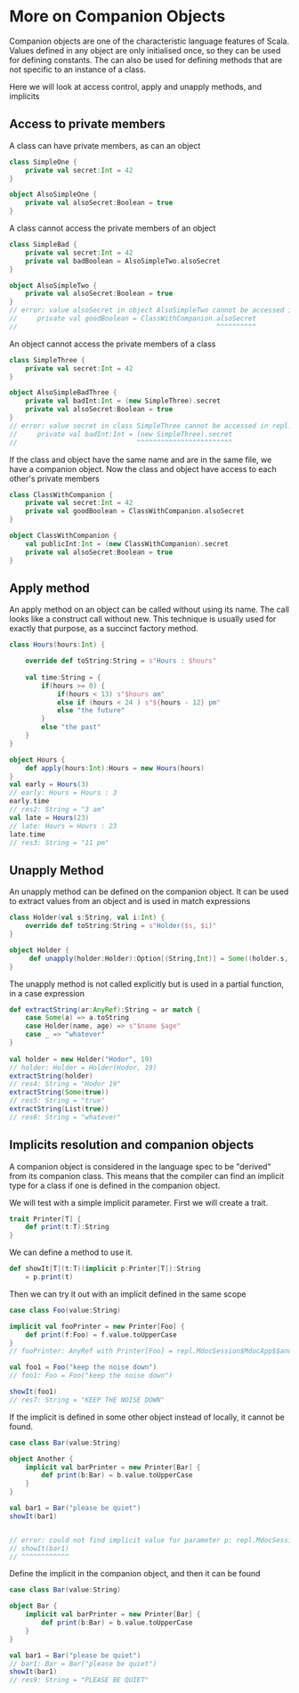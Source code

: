 # More on Companion Objects
Companion objects are one of the characteristic language features of Scala.
Values defined in any object are only initialised once, so they can be used for defining constants.
The can also be used for defining methods that are not specific to an instance of a class.

Here we will look at access control, apply and unapply methods, and implicits

## Access to private members

A class can have private members, as can an object
```scala
class SimpleOne {
    private val secret:Int = 42
}

object AlsoSimpleOne {
    private val alsoSecret:Boolean = true
}
```
A class cannot access the private members of an object

```scala
class SimpleBad {
    private val secret:Int = 42
    private val badBoolean = AlsoSimpleTwo.alsoSecret    
}

object AlsoSimpleTwo {
    private val alsoSecret:Boolean = true
}
// error: value alsoSecret in object AlsoSimpleTwo cannot be accessed in object repl.MdocSession.MdocApp.AlsoSimpleTwo
//     private val goodBoolean = ClassWithCompanion.alsoSecret    
//                                                  ^^^^^^^^^^
```

An object cannot access the private members of a class

```scala
class SimpleThree {
    private val secret:Int = 42
}

object AlsoSimpleBadThree {
    private val badInt:Int = (new SimpleThree).secret
    private val alsoSecret:Boolean = true
}
// error: value secret in class SimpleThree cannot be accessed in repl.MdocSession.MdocApp.SimpleThree
//     private val badInt:Int = (new SimpleThree).secret
//                              ^^^^^^^^^^^^^^^^^^^^^^^^
```
If the class and object have the same name and are in the same file, we have a companion object.
Now the class and object have access to each other's private members

```scala
class ClassWithCompanion {
    private val secret:Int = 42
    private val goodBoolean = ClassWithCompanion.alsoSecret    
}

object ClassWithCompanion {
    val publicInt:Int = (new ClassWithCompanion).secret
    private val alsoSecret:Boolean = true
}
```

## Apply method

An apply method on an object can be called without using its name.
The call looks like a construct call without new.
This technique is usually used for exactly that purpose, as a succinct factory method. 

```scala
class Hours(hours:Int) {

    override def toString:String = s"Hours : $hours"
    
    val time:String = {
        if(hours >= 0) {
            if(hours < 13) s"$hours am"
            else if (hours < 24 ) s"${hours - 12} pm"
            else "the future"
        }
        else "the past"
    }
}

object Hours {
    def apply(hours:Int):Hours = new Hours(hours)
}
val early = Hours(3)
// early: Hours = Hours : 3
early.time
// res2: String = "3 am"
val late = Hours(23)
// late: Hours = Hours : 23
late.time
// res3: String = "11 pm"
```
## Unapply Method

An unapply method can be defined on the companion object.
It can be used to extract values from an object and is used in match expressions

```scala
class Holder(val s:String, val i:Int) {
    override def toString:String = s"Holder($s, $i)"
}

object Holder {
     def unapply(holder:Holder):Option[(String,Int)] = Some((holder.s, holder.i))
}
```
The unapply method is not called explicitly but is used in a partial function, in a case expression

```scala
def extractString(ar:AnyRef):String = ar match {
    case Some(a) => a.toString
    case Holder(name, age) => s"$name $age"
    case _ => "whatever"
}
 
val holder = new Holder("Hodor", 19)
// holder: Holder = Holder(Hodor, 19)
extractString(holder)
// res4: String = "Hodor 19"
extractString(Some(true))
// res5: String = "true"
extractString(List(true)) 
// res6: String = "whatever"
```
## Implicits resolution and companion objects

A companion object is considered in the language spec to be "derived" from its companion class.
This means that the compiler can find an implicit  type for a class if one is defined in the companion object.

We will test with a simple implicit parameter. 
First we will create a trait.
```scala
trait Printer[T] {
    def print(t:T):String
}
```
We can define a  method to use it.
```scala
def showIt[T](t:T)(implicit p:Printer[T]):String
    = p.print(t)
```

Then we can try it out with an implicit defined in the same scope
```scala
case class Foo(value:String)

implicit val fooPrinter = new Printer[Foo] {
    def print(f:Foo) = f.value.toUpperCase
}
// fooPrinter: AnyRef with Printer[Foo] = repl.MdocSession$MdocApp$$anon$1@41011500

val foo1 = Foo("keep the noise down")
// foo1: Foo = Foo("keep the noise down")

showIt(foo1)
// res7: String = "KEEP THE NOISE DOWN"
```

If the implicit is defined in some other object instead of locally, it cannot be found.


```scala
case class Bar(value:String)

object Another {
    implicit val barPrinter = new Printer[Bar] {
        def print(b:Bar) = b.value.toUpperCase
    }
}

val bar1 = Bar("please be quiet")
showIt(bar1)


// error: could not find implicit value for parameter p: repl.MdocSession.MdocApp.Printer[repl.MdocSession.MdocApp.Bar]
// showIt(bar1)
// ^^^^^^^^^^^^
```

Define the implicit in the companion object, and then it can be found
```scala
case class Bar(value:String)

object Bar {
    implicit val barPrinter = new Printer[Bar] {
        def print(b:Bar) = b.value.toUpperCase
    }
}

val bar1 = Bar("please be quiet")
// bar1: Bar = Bar("please be quiet")
showIt(bar1)
// res9: String = "PLEASE BE QUIET"
```
